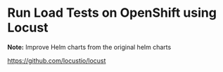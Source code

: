 # Run Load Tests on OpenShift using Locust

**Note:** Improve Helm charts from the original helm charts

https://github.com/locustio/locust
